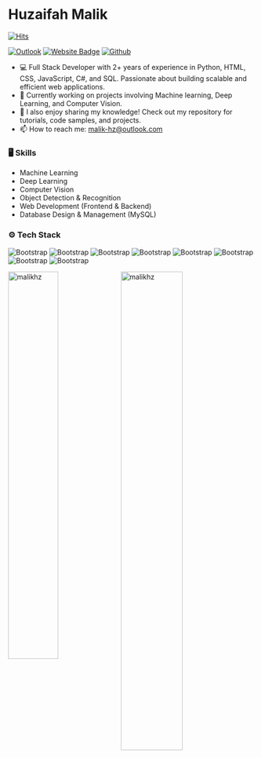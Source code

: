 # Huzaifah Malik


[![Hits](https://hits.seeyoufarm.com/api/count/incr/badge.svg?url=https%3A%2F%2Fgithub.com%2Fmalikhz%2Fmalikhz&count_bg=%2379C83D&title_bg=%23555555&icon=&icon_color=%23E7E7E7&title=Profile+Views&edge_flat=false)](https://hits.seeyoufarm.com)


[![Outlook](https://img.shields.io/badge/Outlook-0078D4?logo=microsoft-outlook&logoColor=white)](mailto:malik-hz@outlook.com)
[![Website Badge](https://img.shields.io/badge/-Website-c14438?style=flat&logo=Google-Chrome&logoColor=white&link=https://malikhz.github.io)](https://malikhz.github.io)
[![Github](https://img.shields.io/github/followers/malikhz?label=Follow&style=social)](https://github.com/malikhz)

- 💻 Full Stack Developer with 2+ years of experience in Python, HTML, CSS, JavaScript, C#, and SQL. Passionate about building scalable and efficient web applications.
- 🤔 Currently working on projects involving Machine learning, Deep Learning, and Computer Vision.
- 🌱 I also enjoy sharing my knowledge! Check out my repository for tutorials, code samples, and projects.
- 📫 How to reach me: malik-hz@outlook.com


### 🖥 Skills

- Machine Learning
- Deep Learning
- Computer Vision
- Object Detection & Recognition
- Web Development (Frontend & Backend)
- Database Design & Management (MySQL)
### ⚙️ Tech Stack

![Bootstrap](https://img.shields.io/badge/-Python-05122A?style=flat&logo=Python&color=353535) ![Bootstrap](https://img.shields.io/badge/-HTML5-05122A?style=flat&logo=HTML5&color=353535) ![Bootstrap](https://img.shields.io/badge/-Javascript-05122A?style=flat&logo=Javascript&color=353535) ![Bootstrap](https://img.shields.io/badge/-C%23-05122A?style=flat&logo=C#&color=353535) ![Bootstrap](https://img.shields.io/badge/-TensorFlow-05122A?style=flat&logo=TensorFlow&color=353535) ![Bootstrap](https://img.shields.io/badge/-PyTorch-05122A?style=flat&logo=PyTorch&color=353535) ![Bootstrap](https://img.shields.io/badge/-MySQL-05122A?style=flat&logo=MySQL&color=353535) ![Bootstrap](https://img.shields.io/badge/-Numpy-05122A?style=flat&logo=Numpy&color=353535)

<div>
  <img width="45%" align="left" src="https://github-readme-stats.vercel.app/api/top-langs?username=malikhz&show_icons=true&locale=en&layout=compact&theme=github_dark_dimmed" alt="malikhz" />
  <img width="50%" src="https://github-readme-streak-stats.herokuapp.com/?user=malikhz&theme=github_dark_dimmed" alt="malikhz" />
</div>

